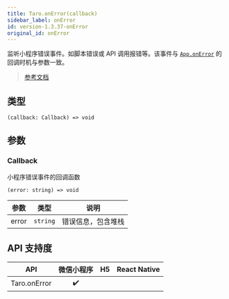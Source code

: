 ```yaml
---
title: Taro.onError(callback)
sidebar_label: onError
id: version-1.3.37-onError
original_id: onError
---
```


监听小程序错误事件。如脚本错误或 API 调用报错等。该事件与 [`App.onError`](https://developers.weixin.qq.com/miniprogram/dev/reference/api/App.html#onerrorstring-error) 的回调时机与参数一致。

> [参考文档](https://developers.weixin.qq.com/miniprogram/dev/api/base/app/app-event/wx.onError.html)

## 类型

```tsx
(callback: Callback) => void
```

## 参数

### Callback

小程序错误事件的回调函数

```tsx
(error: string) => void
```

| 参数 | 类型 | 说明 |
| --- | --- | --- |
| error | `string` | 错误信息，包含堆栈 |

## API 支持度

| API | 微信小程序 | H5 | React Native |
| :---: | :---: | :---: | :---: |
| Taro.onError | ✔️ |  |  |

